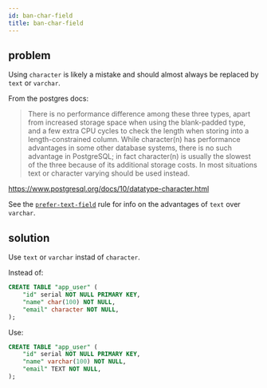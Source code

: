 ```yaml
---
id: ban-char-field
title: ban-char-field
---
```


## problem

Using `character` is likely a mistake and should almost always be replaced by `text` or `varchar`.

From the postgres docs:

> There is no performance difference among these three types, apart from
> increased storage space when using the blank-padded type, and a few extra CPU
> cycles to check the length when storing into a length-constrained column.
> While character(n) has performance advantages in some other database systems,
> there is no such advantage in PostgreSQL; in fact character(n) is usually the
> slowest of the three because of its additional storage costs. In most
> situations text or character varying should be used instead.

<https://www.postgresql.org/docs/10/datatype-character.html>

See the [`prefer-text-field`](./prefer-text-field.md) rule for info on the advantages of `text` over `varchar`.

## solution

Use `text` or `varchar` instad of `character`.

Instead of:

```sql
CREATE TABLE "app_user" (
    "id" serial NOT NULL PRIMARY KEY,
    "name" char(100) NOT NULL,
    "email" character NOT NULL,
);
```

Use:

```sql
CREATE TABLE "app_user" (
    "id" serial NOT NULL PRIMARY KEY,
    "name" varchar(100) NOT NULL,
    "email" TEXT NOT NULL,
);
```
